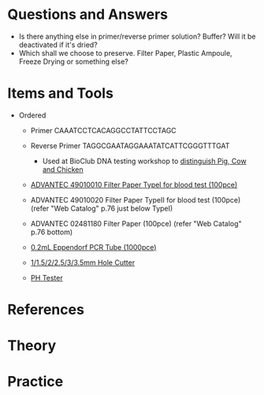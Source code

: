 # Questions and Answers

- Is there anything else in primer/reverse primer solution? Buffer? Will it be deactivated if it's dried? 
- Which shall we choose to preserve. Filter Paper, Plastic Ampoule, Freeze Drying or something else?

# Items and Tools

- Ordered

  - Primer CAAATCCTCACAGGCCTATTCCTAGC
  - Reverse Primer TAGGCGAATAGGAAATATCATTCGGGTTTGAT
    - Used at BioClub DNA testing workshop to [distinguish Pig, Cow and Chicken](https://www.jstage.jst.go.jp/article/chikusan1924/65/6/65_6_571/_pdf)
  
  - [ADVANTEC 49010010 Filter Paper TypeI for blood test (100pce)](https://www.advantec.co.jp/products/detail/?id=743)
  - ADVANTEC 49010020 Filter Paper TypeII for blood test (100pce) (refer "Web Catalog" p.76 just below TypeI)
  - ADVANTEC 02481180 Filter Paper (100pce) (refer "Web Catalog" p.76 bottom)
  
  - [0.2mL Eppendorf PCR Tube (1000pce)](https://www.monotaro.com/p/2453/5123/?utm_campaign=shipping_notification&utm_medium=email_html&utm_source=system-email&utm_term=productNo)
  - [1/1.5/2/2.5/3/3.5mm Hole Cutter](https://www.monotaro.com/p/6735/7343/?utm_campaign=shipping_notification&utm_medium=email_html&utm_source=system-email&utm_term=productNo)
  - [PH Tester](https://www.monotaro.com/p/1076/7224/?utm_campaign=shipping_notification&utm_medium=email_html&utm_source=system-email&utm_term=productNo)

# References


# Theory


# Practice
